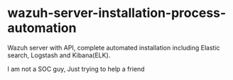 # wazuh-server-installation-process-automation
Wazuh server with API, complete automated installation including Elastic search, Logstash and Kibana(ELK).


I am not a SOC guy, Just trying to help a friend
